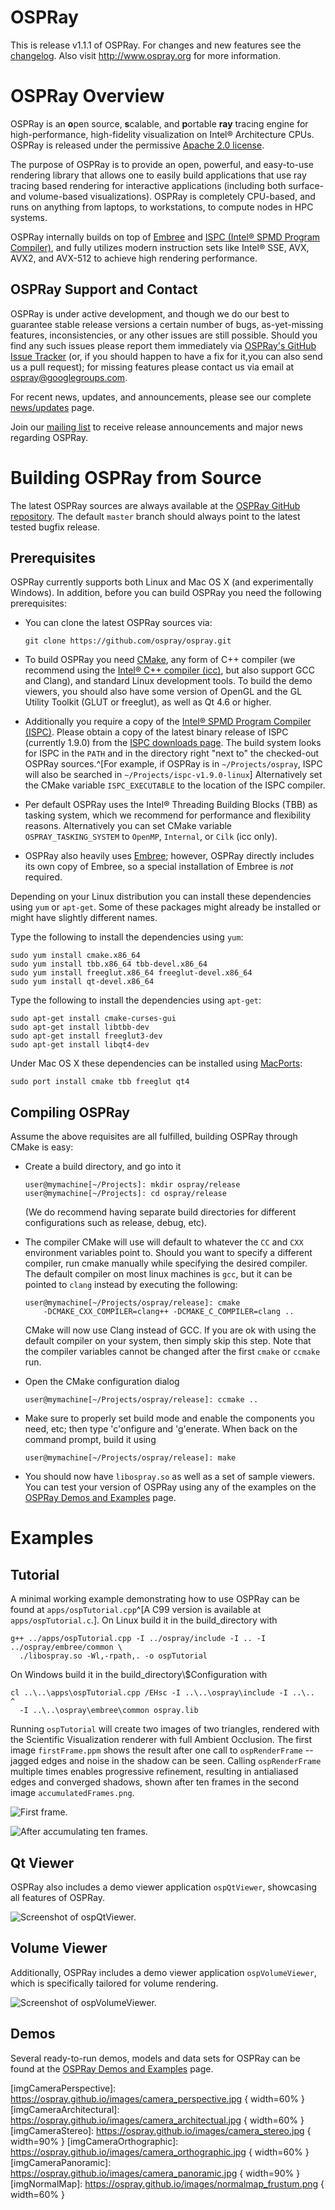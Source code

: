 OSPRay
======

This is release v1.1.1 of OSPRay. For changes and new features see the
[changelog](CHANGELOG.md). Also visit http://www.ospray.org for more
information.

OSPRay Overview
===============

OSPRay is an **o**pen source, **s**calable, and **p**ortable **ray**
tracing engine for high-performance, high-fidelity visualization on
Intel® Architecture CPUs. OSPRay is released under the permissive
[Apache 2.0 license](http://www.apache.org/licenses/LICENSE-2.0).

The purpose of OSPRay is to provide an open, powerful, and easy-to-use
rendering library that allows one to easily build applications that use
ray tracing based rendering for interactive applications (including both
surface- and volume-based visualizations). OSPRay is completely
CPU-based, and runs on anything from laptops, to workstations, to
compute nodes in HPC systems.

OSPRay internally builds on top of [Embree](https://embree.github.io/)
and [ISPC (Intel® SPMD Program Compiler)](https://ispc.github.io/),
and fully utilizes modern instruction sets like Intel® SSE, AVX, AVX2,
and AVX-512 to achieve high rendering performance.


OSPRay Support and Contact
--------------------------

OSPRay is under active development, and though we do our best to
guarantee stable release versions a certain number of bugs,
as-yet-missing features, inconsistencies, or any other issues are
still possible. Should you find any such issues please report
them immediately via [OSPRay's GitHub Issue
Tracker](https://github.com/ospray/OSPRay/issues) (or, if you should
happen to have a fix for it,you can also send us a pull request); for
missing features please contact us via email at
<ospray@googlegroups.com>.

For recent news, updates, and announcements, please see our complete
[news/updates] page.

Join our [mailing
list](https://groups.google.com/forum/#!forum/ospray-announce/join) to
receive release announcements and major news regarding OSPRay.

Building OSPRay from Source
===========================

The latest OSPRay sources are always available at the [OSPRay GitHub
repository](http://github.com/ospray/ospray). The default `master`
branch should always point to the latest tested bugfix release.

Prerequisites
-------------

OSPRay currently supports both Linux and Mac OS X (and experimentally
Windows). In addition, before you can build OSPRay you need the
following prerequisites:

-   You can clone the latest OSPRay sources via:

        git clone https://github.com/ospray/ospray.git

-   To build OSPRay you need [CMake](http://www.cmake.org), any
    form of C++ compiler (we recommend using the [Intel® C++ compiler
    (icc)](https://software.intel.com/en-us/c-compilers), but also
    support GCC and Clang), and standard Linux development tools.
    To build the demo viewers, you should also have some version of
    OpenGL and the GL Utility Toolkit (GLUT or freeglut), as well as
    Qt 4.6 or higher.
-   Additionally you require a copy of the [Intel® SPMD Program
    Compiler (ISPC)](http://ispc.github.io). Please obtain a copy of the
    latest binary release of ISPC (currently 1.9.0) from the [ISPC
    downloads page](https://ispc.github.io/downloads.html). The build
    system looks for ISPC in the `PATH` and in the directory right
    "next to" the checked-out OSPRay sources.^[For example, if OSPRay is
    in `~/Projects/ospray`, ISPC will also be searched in
    `~/Projects/ispc-v1.9.0-linux`] Alternatively set the CMake
    variable `ISPC_EXECUTABLE` to the location of the ISPC compiler.
-   Per default OSPRay uses the Intel® Threading Building Blocks (TBB)
    as tasking system, which we recommend for performance and
    flexibility reasons. Alternatively you can set CMake variable
    `OSPRAY_TASKING_SYSTEM` to `OpenMP`, `Internal`, or `Cilk` (icc only).
-   OSPRay also heavily uses [Embree](http://embree.github.io); however,
    OSPRay directly includes its own copy of Embree, so a special
    installation of Embree is *not* required.

Depending on your Linux distribution you can install these dependencies
using `yum` or `apt-get`. Some of these packages might already be
installed or might have slightly different names.

Type the following to install the dependencies using `yum`:

    sudo yum install cmake.x86_64
    sudo yum install tbb.x86_64 tbb-devel.x86_64
    sudo yum install freeglut.x86_64 freeglut-devel.x86_64
    sudo yum install qt-devel.x86_64

Type the following to install the dependencies using `apt-get`:

    sudo apt-get install cmake-curses-gui
    sudo apt-get install libtbb-dev
    sudo apt-get install freeglut3-dev
    sudo apt-get install libqt4-dev

Under Mac OS X these dependencies can be installed using
[MacPorts](http://www.macports.org/):

    sudo port install cmake tbb freeglut qt4


Compiling OSPRay
----------------

Assume the above requisites are all fulfilled, building OSPRay through
CMake is easy:

-   Create a build directory, and go into it

        user@mymachine[~/Projects]: mkdir ospray/release
        user@mymachine[~/Projects]: cd ospray/release

    (We do recommend having separate build directories for different
    configurations such as release, debug, etc).

-   The compiler CMake will use will default to whatever the `CC` and
    `CXX` environment variables point to. Should you want to specify a
    different compiler, run cmake manually while specifying the desired
    compiler. The default compiler on most linux machines is `gcc`, but
    it can be pointed to `clang` instead by executing the following:

        user@mymachine[~/Projects/ospray/release]: cmake 
            -DCMAKE_CXX_COMPILER=clang++ -DCMAKE_C_COMPILER=clang ..

    CMake will now use Clang instead of GCC. If you are ok with using
    the default compiler on your system, then simply skip this step.
    Note that the compiler variables cannot be changed after the first
    `cmake` or `ccmake` run. 

-   Open the CMake configuration dialog

        user@mymachine[~/Projects/ospray/release]: ccmake ..

-   Make sure to properly set build mode and enable the components you
    need, etc; then type 'c'onfigure and 'g'enerate. When back on the 
    command prompt, build it using

        user@mymachine[~/Projects/ospray/release]: make

-   You should now have `libospray.so` as well as a set of sample
    viewers. You can test your version of OSPRay using any of the
    examples on the [OSPRay Demos and Examples] page.

Examples
========

Tutorial
--------

A minimal working example demonstrating how to use OSPRay can be found
at `apps/ospTutorial.cpp`^[A C99 version is available at
`apps/ospTutorial.c`.]. On Linux build it in the build_directory with

    g++ ../apps/ospTutorial.cpp -I ../ospray/include -I .. -I ../ospray/embree/common \
      ./libospray.so -Wl,-rpath,. -o ospTutorial

On Windows build it in the build_directory\\$Configuration with

    cl ..\..\apps\ospTutorial.cpp /EHsc -I ..\..\ospray\include -I ..\..  ^
      -I ..\..\ospray\embree\common ospray.lib

Running `ospTutorial` will create two images of two triangles, rendered
with the Scientific Visualization renderer with full Ambient Occlusion.
The first image `firstFrame.ppm` shows the result after one call to
`ospRenderFrame` -- jagged edges and noise in the shadow can be seen.
Calling `ospRenderFrame` multiple times enables progressive refinement,
resulting in antialiased edges and converged shadows, shown after ten
frames in the second image `accumulatedFrames.png`.

![First frame.][imgTutorial1]

![After accumulating ten frames.][imgTutorial2]


Qt Viewer
---------

OSPRay also includes a demo viewer application `ospQtViewer`, showcasing all features
of OSPRay.

![Screenshot of `ospQtViewer`.][imgQtViewer]


Volume Viewer
-------------

Additionally, OSPRay includes a demo viewer application
`ospVolumeViewer`, which is specifically tailored for volume rendering.

![Screenshot of `ospVolumeViewer`.][imgVolumeViewer]


Demos
-----

Several ready-to-run demos, models and data sets for OSPRay can be found
at the [OSPRay Demos and Examples] page.

[news/updates]: https://ospray.github.io/news.html
[getting OSPRay]: https://ospray.github.io/getting_ospray.html
[OSPRay Demos and Examples]: https://ospray.github.io/demos.html
[tutorial]: #tutorial
[camera]: #cameras
[volume]: #volumes
[imgTutorial1]: https://ospray.github.io/images/tutorial_firstframe.png
[imgTutorial2]: https://ospray.github.io/images/tutorial_accumulatedframe.png
[imgQtViewer]: https://ospray.github.io/images/QtViewer.jpg
[imgVolumeViewer]: https://ospray.github.io/images/VolumeViewer.png
[imgSpotLight]: https://ospray.github.io/images/spot_light.png
[imgQuadLight]: https://ospray.github.io/images/quad_light.png
[imgHDRILight]: https://ospray.github.io/images/hdri_light.png
[imgCameraPerspective]: https://ospray.github.io/images/camera_perspective.jpg { width=60% }
[imgCameraArchitectural]: https://ospray.github.io/images/camera_architectual.jpg { width=60% }
[imgCameraStereo]: https://ospray.github.io/images/camera_stereo.jpg { width=90% }
[imgCameraOrthographic]: https://ospray.github.io/images/camera_orthographic.jpg { width=60% }
[imgCameraPanoramic]: https://ospray.github.io/images/camera_panoramic.jpg { width=90% }
[imgNormalMap]: https://ospray.github.io/images/normalmap_frustum.png { width=60% }
